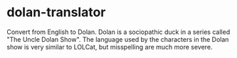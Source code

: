 # dolan-translator
Convert from English to Dolan. Dolan is a sociopathic duck in a series called "The Uncle Dolan Show". The language used by the characters in the Dolan show is very similar to LOLCat, but misspelling are much more severe.
